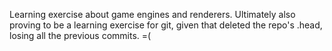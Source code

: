 Learning exercise about game engines and renderers. Ultimately also proving to be a learning exercise for git, given that deleted the repo's .head, losing all the previous commits. =(
